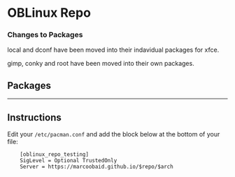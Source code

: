 # OBLinux Repo

### Changes to Packages

local and dconf have been moved into their indavidual packages for xfce.

gimp, conky and root have been moved into their own packages.



Packages
------


------


Instructions
------

Edit your `/etc/pacman.conf` and add the block below at the bottom of your file:

```
	[oblinux_repo_testing]
	SigLevel = Optional TrustedOnly 
	Server = https://marcoobaid.github.io/$repo/$arch

```

